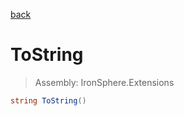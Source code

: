 ﻿

[back](/IronSphere.Extensions/types/TypeExtension)

# ToString

> Assembly: IronSphere.Extensions

```csharp
string ToString()
```



 